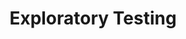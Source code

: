 ---
layout: home
title: Exploratory Testing
description: Collection of simple tests cases and scenarios for web and mobile applications.
head:
  - ['meta', {property: 'og:title', content:  'Testing' }]
  - ['meta', {property: 'og:url', content:  'https://tidyqa.com/testing/' }] 
  - ['meta', {name: 'twitter:title', content: 'JavaScript Snippets'}]
  - ['link', {rel: 'canonical', href: 'https://tidyqa.com/testing/'}]

hero:
  name: Exploratory Testing
  tagline: Free test cases and scenarios.

features:
  - title: Registration Page
    details: Process of testing a registration form with fields for name, username, and email address.
    link: /testing/registration-page/
  - title: Login Page
    details: Process of testing a login form with fields for username and password.
    link: /testing/login-page/
---